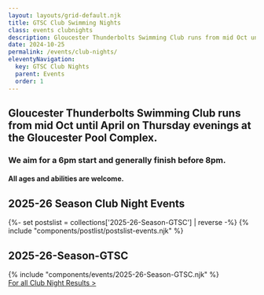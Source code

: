 ```yaml
---
layout: layouts/grid-default.njk
title: GTSC Club Swimming Nights
class: events clubnights
description: Gloucester Thunderbolts Swimming Club runs from mid Oct until April on Thursday evenings at the Gloucester Pool Complex. 
date: 2024-10-25
permalink: /events/club-nights/
eleventyNavigation:
  key: GTSC Club Nights
  parent: Events
  order: 1
---
```

## Gloucester Thunderbolts Swimming Club runs from mid Oct until April on Thursday evenings at the Gloucester Pool Complex. 

### We aim for a 6pm start and generally finish before 8pm.

#### All ages and abilities are welcome.
<div class="padtop3rem"></div>

<div class="postlist-section-wrapper fade-in">	
   <h2 class="heading-text">2025-26 Season Club Night Events</h2>
<div class="resultswrapper">
	{%- set postslist = collections['2025-26-Season-GTSC'] | reverse -%} 
	{% include "components/postlist/postslist-events.njk" %}
</div>
</div>

<h2 class="fade-in">2025-26-Season-GTSC</h2>
{% include "components/events/2025-26-Season-GTSC.njk" %}

<div class="linkwrapper"><a class="resultspdf" href="/events/results/" title="Club Night Results" alt="Club Night Results">For all Club Night Results &gt;</a></div>